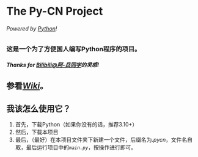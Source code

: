 # The Py-CN Project
###### _Powered by [Python](https://www.python.org/)!_
### 这是一个为了方便国人编写Python程序的项目。
##### Thanks for [Bilibili@**阿-岳同学**](https://space.bilibili.com/480804525)的灵感!

## 参看[*Wiki*](https://github.com/RYCBStudio/The-Py-CN-Project/wiki)。

## 我该怎么使用它？
1. 首先，下载Python（如果你没有的话，推荐3.10+）
2. 然后，下载本项目
3. 最后，（最好）在本项目文件夹下新建一个文件，后缀名为<i>.pycn</i>，文件名自取，最后运行项目中的<i>`main.py`</i>，按操作进行即可。
